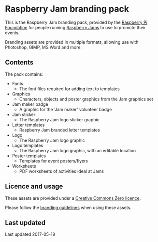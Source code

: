 # Raspberry Jam branding pack

This is the Raspberry Jam branding pack, provided by the [Raspberry Pi Foundation](https://www.raspberrypi.org/) for people running [Raspberry Jams](https://www.raspberrypi.org/jam/) to use to promote their events.

Branding assets are provided in multiple formats, allowing use with Photoshop, GIMP, MS Word and more.

## Contents

The pack contains:

- Fonts
    - The font files required for adding text to templates
- Graphics
    - Characters, objects and poster graphics from the Jam graphics set
- Jam maker badge
    - A graphic for the 'Jam maker' volunteer badge
- Jam sticker
    - The Raspberry Jam logo sticker graphic
- Letter templates
    - Raspberry Jam branded letter templates
- Logo
    - The Raspberry Jam logo graphic
- Logo templates
    - The Raspberry Jam logo graphic, with an editable location
- Poster templates
    - Templates for event posters/flyers
- Worksheets
    - PDF worksheets of activities ideal at Jams

## Licence and usage

These assets are provided under a [Creative Commons Zero licence](https://creativecommons.org/publicdomain/zero/1.0/).

Please follow the [branding guidelines](Raspberry-Jam-Brand-Guidelines.pdf) when using these assets.

## Last updated

Last updated 2017-05-18
